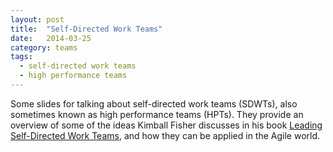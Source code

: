 ```yaml
---
layout: post
title:  "Self-Directed Work Teams"
date:   2014-03-25
category: teams
tags:
  - self-directed work teams
  - high performance teams
---
```

Some slides for talking about self-directed work teams (SDWTs), also sometimes known as high performance teams (HPTs). They provide an overview of some of the ideas Kimball Fisher discusses in his book [Leading Self-Directed Work Teams](http://www.amazon.com/Leading-Self-Directed-Teams-Kimball-Fisher/dp/0071349243), and how they can be applied in the Agile world.

<script async class="speakerdeck-embed" data-id="bbcd58e089f30131cbd36a1a38d9cc87" data-ratio="1.33333333333333" src="//speakerdeck.com/assets/embed.js"></script>
